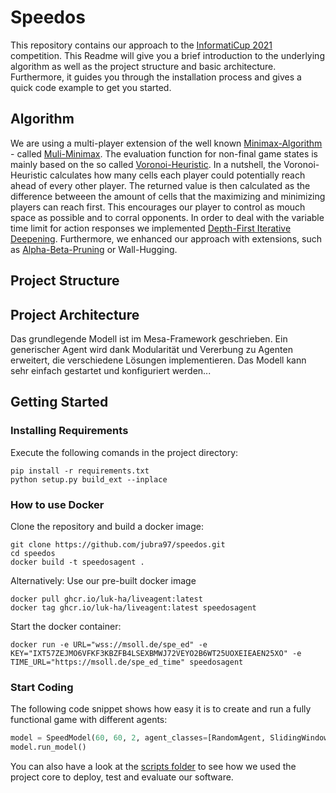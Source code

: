 # Speedos 

This repository contains our approach to the [InformatiCup 2021](https://github.com/informatiCup/InformatiCup2021) competition. This Readme will give you a brief introduction to the underlying algorithm as well as the project structure and basic architecture. Furthermore, it guides you through the installation process and gives a quick code example to get you started.

## Algorithm

We are using a multi-player extension of the well known [Minimax-Algorithm](https://en.wikipedia.org/wiki/Minimax) - called [Muli-Minimax](https://link.springer.com/chapter/10.1007/978-3-030-35288-2_4). The evaluation function for non-final game states is mainly based on the so called [Voronoi-Heuristic](https://www.a1k0n.net/2010/03/04/google-ai-postmortem.html). In a nutshell, the Voronoi-Heuristic calculates how many cells each player could potentially reach ahead of every other player. The returned value is then calculated as the difference betweeen the amount of cells that the maximizing and minimizing players can reach first. This encourages our player to control as mouch space as possible and to corral opponents. In order to deal with the variable time limit for action responses we implemented [Depth-First Iterative Deepening](https://en.wikipedia.org/wiki/Iterative_deepening_depth-first_search). Furthermore, we enhanced our approach with extensions, such as [Alpha-Beta-Pruning](https://en.wikipedia.org/wiki/Alpha%E2%80%93beta_pruning) or Wall-Hugging.

## Project Structure


## Project Architecture

Das grundlegende Modell ist im Mesa-Framework geschrieben. Ein generischer Agent wird dank Modularität und Vererbung zu Agenten erweitert, die verschiedene Lösungen implementieren. Das Modell kann sehr einfach gestartet und konfiguriert werden...


## Getting Started

### Installing Requirements

Execute the following comands in the project directory:
```shell
pip install -r requirements.txt
python setup.py build_ext --inplace
```

### How to use Docker

Clone the repository and build a docker image:
```shell
git clone https://github.com/jubra97/speedos.git
cd speedos
docker build -t speedosagent .
```

Alternatively: Use our pre-built docker image
```shell
docker pull ghcr.io/luk-ha/liveagent:latest
docker tag ghcr.io/luk-ha/liveagent:latest speedosagent
```

Start the docker container:
```shell
docker run -e URL="wss://msoll.de/spe_ed" -e KEY="IXT57ZEJMO6VFKF3KBZFB4LSEXBMWJ72VEYO2B6WT25UOXEIEAEN25XO" -e TIME_URL="https://msoll.de/spe_ed_time" speedosagent
```

### Start Coding

The following code snippet shows how easy it is to create and run a fully functional game with different agents:
```python
model = SpeedModel(60, 60, 2, agent_classes=[RandomAgent, SlidingWindowVoronoiMultiMiniMaxAgent], verbose=True)
model.run_model()
```
You can also have a look at the [scripts folder](https://github.com/jubra97/speedos/tree/main/src/scripts) to see how we used the project core to deploy, test and evaluate our software.
